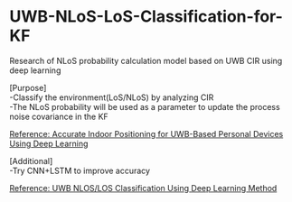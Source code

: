 # UWB-NLoS-LoS-Classification-for-KF
Research of NLoS probability calculation model based on UWB CIR using deep learning

[Purpose]  
-Classify the environment(LoS/NLoS) by analyzing CIR  
-The NLoS probability will be used as a parameter to update the process noise covariance in the KF

[Reference: Accurate Indoor Positioning for UWB-Based Personal Devices Using Deep Learning](https://ieeexplore.ieee.org/document/10054386)

[Additional]  
-Try CNN+LSTM to improve accuracy

[Reference: UWB NLOS/LOS Classification Using Deep Learning Method](https://ieeexplore.ieee.org/document/9108193)
